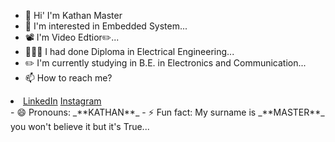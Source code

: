 - 👋 Hi' I'm Kathan Master
- 👀 I'm interested in Embedded System...
- 📽️ I'm Video Edtior✏️...
- 👨🏻‍🎓 I had done Diploma in Electrical Engineering...
- ✏️ I'm currently studying in B.E. in Electronics and Communication...
- 📫 How to reach me?
<li>
  <a href="https://www.linkedin.com/in/kathan-master">LinkedIn</a>
  <a href="https://instagram.com/_master_kathan_">Instagram</a>
</li>
- 😄 Pronouns: _**KATHAN**_
- ⚡ Fun fact: My surname is _**MASTER**_ you won't believe it but it's True...
